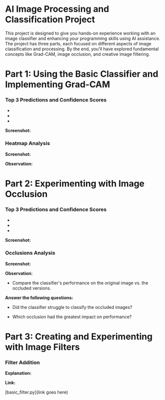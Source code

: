 # AI Image Processing and Classification Project

This project is designed to give you hands-on experience working with an image classifier and enhancing your programming skills using AI assistance. The project has three parts, each focused on different aspects of image classification and processing. By the end, you'll have explored fundamental concepts like Grad-CAM, image occlusion, and creative image filtering.


# Part 1: Using the Basic Classifier and Implementing Grad-CAM


### Top 3 Predictions and Confidence Scores
-
-
-

**Screenshot:**


### Heatmap Analysis


**Screenshot:**


**Observation:**


# Part 2: Experimenting with Image Occlusion


### Top 3 Predictions and Confidence Scores
-
-
-

**Screenshot:**


### Occlusions Analysis


**Screenshot:**


**Observation:**
- Compare the classifier's performance on the original image vs. the occluded versions.

**Answer the following questions:**
- Did the classifier struggle to classify the occluded images?


- Which occlusion had the greatest impact on performance?


# Part 3: Creating and Experimenting with Image Filters

### Filter Addition
**Explanation:**


**Link:**

[basic_filter.py](link goes here)